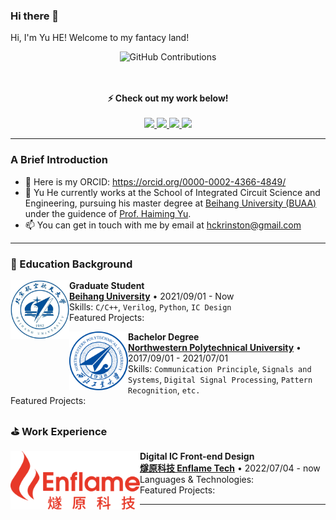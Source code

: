### Hi there 👋
<p> Hi, I'm Yu HE! Welcome to my fantacy land!<p>

<div align="center">

![GitHub Contributions](https://github-readme-stats.vercel.app/api?username=yuuhe4fun&show_icons=true&title_color=fff&icon_color=79ff97&text_color=9f9f9f&bg_color=151515)
</div>

<p align="center">
  <br><br>
  <strong>⚡ Check out my work below! </strong>
  <br><br>
  <a href="https://github.com/yuuhe4fun">
    <img src="https://badges.pufler.dev/visits/yuuhe4fun/yuuhe4fun?style=flat-square&color=black&logo=github">
  </a>
  <a href="https://github.com/yuuhe4fun">
    <img src="https://badges.pufler.dev/years/yuuhe4fun?style=flat-square&color=black&logo=github">
  </a>
  <a href="https://github.com/yuuhe4fun?tab=repositories">
    <img src="https://badges.pufler.dev/repos/yuuhe4fun?style=flat-square&color=black&logo=github">
  </a>
  <a href="https://github.com/yuuhe4fun">
    <img src="https://badges.pufler.dev/commits/monthly/yuuhe4fun?style=flat-square&color=black&logo=github">
  </a>
</p>

---

### A Brief Introduction
- 👻 Here is my ORCID: <a href="https://orcid.org/0000-0002-4366-4849/">https://orcid.org/0000-0002-4366-4849/</a>
- 🏫 Yu He currently works at the School of Integrated Circuit Science and Engineering, pursuing his master degree at <a href="https://www.buaa.edu.cn/">Beihang University (BUAA)</a> under the guidence of <a href="http://shi.buaa.edu.cn/hyu/zh_CN/index.htm">Prof. Haiming Yu</a>.
- 📫 You can get in touch with me by email at [hckrinston@gmail.com](mailto:hckrinston@gmail.com)

---
### 📖 Education Background

<img align="left" height="94px" width="94px" src="./pic/beihang.jpg"/>

**Graduate Student** \
[**Beihang University**](https://www.buaa.edu.cn/) • 2021/09/01 - Now \
Skills: `C/C++`, `Verilog`, `Python`, `IC Design` \
Featured Projects: 
<br/>

<img align="left" height="94px" width="94px" src="./pic/nwpu.png"/>

**Bachelor Degree** \
[**Northwestern Polytechnical University**](https://www.nwpu.edu.cn/) • 2017/09/01 - 2021/07/01 \
Skills: `Communication Principle`, `Signals and Systems`, `Digital Signal Processing`, `Pattern Recognition`, `etc.` \
Featured Projects: 
<br/>

### ⛳ Work Experience

<img align="left" height="94px" src="./pic/enflame.png"/>

**Digital IC Front-end Design** \
[**燧原科技 Enflame Tech**](https://www.enflame-tech.com/) • 2022/07/04 - now \
Languages & Technologies:   \
Featured Projects: 
<br>

---

<!--
**Hckrinston/Hckrinston** is a ✨ _special_ ✨ repository because its `README.md` (this file) appears on your GitHub profile.

Here are some ideas to get you started:

- 🔭 I’m currently working on ...
- 🌱 I’m currently learning ...
- 👯 I’m looking to collaborate on ...
- 🤔 I’m looking for help with ...
- 💬 Ask me about ...
- 📫 How to reach me: ...
- 😄 Pronouns: ...
- ⚡ Fun fact: ...
-->
